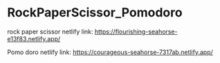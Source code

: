 # RockPaperScissor_Pomodoro


rock paper scissor netlify link: https://flourishing-seahorse-e13f83.netlify.app/

Pomo doro netlify link: https://courageous-seahorse-7317ab.netlify.app/



